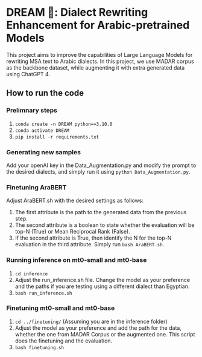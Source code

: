 # DREAM 💭: Dialect Rewriting Enhancement for Arabic-pretrained Models
This project aims to improve the capabilities of Large Language Models for rewriting MSA text to Arabic dialects. In this project, we use MADAR corpus as the backbone dataset, while augmenting it with extra generated data using ChatGPT 4.

## How to run the code
### Prelimnary steps
  1) `conda create -n DREAM python==3.10.0`
  2) `conda activate DREAM`
  3) `pip install -r requirements.txt`
     
### Generating new samples
Add your openAI key in the Data_Augmentation.py and modify the prompt to the desired dialects, and simply run it using `python Data_Augmentation.py`.

### Finetuning AraBERT
Adjust AraBERT.sh with the desired settings as follows:
  1) The first attribute is the path to the generated data from the previous step.
  2) The second attribute is a boolean to state whether the evaluation will be top-N (True) or Mean Reciprocal Rank (False).
  3) If the second attribute is True, then identify the N for the top-N evaluation in the third attribute.
Simply run `bash AraBERT.sh`.

### Running inference on mt0-small and mt0-base
  1) `cd inference`
  2) Adjust the run_inference.sh file. Change the model as your preference and the paths if you are testing using a different dialect than Egyptian.
  3) `bash run_inference.sh`

### Finetuning mt0-small and mt0-base
  1) `cd ../finetuning/` (Assuming you are in the inference folder)
  2) Adjust the model as your preference and add the path for the data, whether the one from MADAR Corpus or the augmented one. This script does the finetuning and the evaluation.
  3) `bash finetuning.sh`
